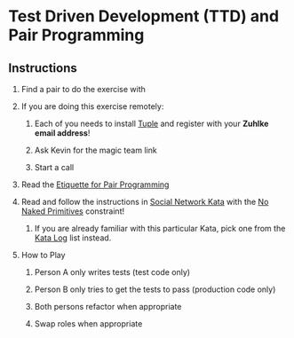 # Test Driven Development (TTD) and Pair Programming

## Instructions

1. Find a pair to do the exercise with

1. If you are doing this exercise remotely:

    1. Each of you needs to install [Tuple][5] and register with your **Zuhlke email address**!

    1. Ask Kevin for the magic team link

    1. Start a call

1. Read the [Etiquette for Pair Programming][1]

1. Read and follow the instructions in [Social Network Kata][2] with the [No Naked Primitives][3] constraint!

    1. If you are already familiar with this particular Kata, pick one from the [Kata Log][4] list instead.

1. How to Play

    1. Person A only writes tests (test code only)

    1. Person B only tries to get the tests to pass (production code only)

    1. Both persons refactor when appropriate

    1. Swap roles when appropriate

[1]: https://www.cprime.com/resources/blog/etiquette-for-pair-programming/
[2]: https://kata-log.rocks/social-network-kata
[3]: https://kata-log.rocks/no-primitives
[4]: https://kata-log.rocks/tdd
[5]: https://tuple.app/
